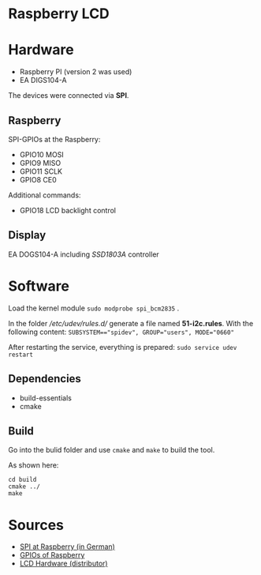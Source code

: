 # Raspberry LCD
# Hardware
* Raspberry PI (version 2 was used)
* EA DIGS104-A

The devices were connected via **SPI**.

## Raspberry

SPI-GPIOs at the Raspberry:
* GPIO10 MOSI
* GPIO9  MISO
* GPIO11 SCLK
* GPIO8  CE0

Additional commands:
* GPIO18	LCD backlight control

## Display

EA DOGS104-A including *SSD1803A* controller

# Software

Load the kernel module `sudo modprobe spi_bcm2835`  .

In the folder */etc/udev/rules.d/* generate a file named **51-i2c.rules**.
With the following content: `SUBSYSTEM=="spidev", GROUP="users", MODE="0660"`  

After restarting the service, everything is prepared:
`sudo service udev restart` 

## Dependencies
* build-essentials
* cmake

## Build
Go into the bulid folder and use ``cmake`` and ``make`` to build the tool.

As shown here:
```
cd build
cmake ../
make
```

# Sources
* [SPI at Raspberry (in German)](http://www.netzmafia.de/skripten/hardware/RasPi/RasPi_SPI.html)
* [GPIOs of Raspberry](https://pinout.xyz/pinout/pin19_gpio10)
* [LCD Hardware (distributor)](https://www.reichelt.de/DOG-LCD-Module/EA-DOGS104B-A/3/index.html?ACTION=3&LA=2&ARTICLE=156569&GROUPID=3007&artnr=EA+DOGS104B-A&SEARCH=%252A)
